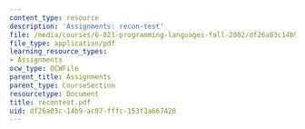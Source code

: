 ```yaml
---
content_type: resource
description: 'Assignments: recon-test'
file: /media/courses/6-821-programming-languages-fall-2002/df26a03c14b9ac07fffc153f3a667420_recontest.pdf
file_type: application/pdf
learning_resource_types:
- Assignments
ocw_type: OCWFile
parent_title: Assignments
parent_type: CourseSection
resourcetype: Document
title: recontest.pdf
uid: df26a03c-14b9-ac07-fffc-153f3a667420
---
```

